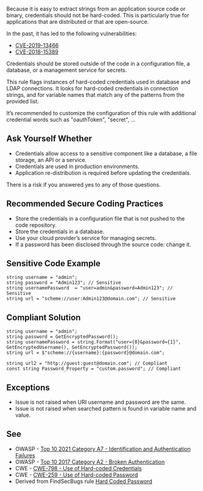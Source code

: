 Because it is easy to extract strings from an application source code or binary, credentials should not be hard-coded. This is particularly true
for applications that are distributed or that are open-source.

In the past, it has led to the following vulnerabilities:

-   [CVE-2019-13466](http://cve.mitre.org/cgi-bin/cvename.cgi?name=CVE-2019-13466)
-   [CVE-2018-15389](http://cve.mitre.org/cgi-bin/cvename.cgi?name=CVE-2018-15389)

Credentials should be stored outside of the code in a configuration file, a database, or a management service for secrets.

This rule flags instances of hard-coded credentials used in database and LDAP connections. It looks for hard-coded credentials in connection
strings, and for variable names that match any of the patterns from the provided list.

It’s recommended to customize the configuration of this rule with additional credential words such as "oauthToken", "secret", …​

## Ask Yourself Whether

-   Credentials allow access to a sensitive component like a database, a file storage, an API or a service.
-   Credentials are used in production environments.
-   Application re-distribution is required before updating the credentials.

There is a risk if you answered yes to any of those questions.

## Recommended Secure Coding Practices

-   Store the credentials in a configuration file that is not pushed to the code repository.
-   Store the credentials in a database.
-   Use your cloud provider’s service for managing secrets.
-   If a password has been disclosed through the source code: change it.

## Sensitive Code Example

    string username = "admin";
    string password = "Admin123"; // Sensitive
    string usernamePassword  = "user=admin&password=Admin123"; // Sensitive
    string url = "scheme://user:Admin123@domain.com"; // Sensitive

## Compliant Solution

    string username = "admin";
    string password = GetEncryptedPassword();
    string usernamePassword = string.Format("user={0}&password={1}", GetEncryptedUsername(), GetEncryptedPassword());
    string url = $"scheme://{username}:{password}@domain.com";
    
    string url2 = "http://guest:guest@domain.com"; // Compliant
    const string Password_Property = "custom.password"; // Compliant

## Exceptions

-   Issue is not raised when URI username and password are the same.
-   Issue is not raised when searched pattern is found in variable name and value.

## See

-   OWASP - [Top 10 2021 Category A7 - Identification and
  Authentication Failures](https://owasp.org/Top10/A07_2021-Identification_and_Authentication_Failures/)
-   OWASP - [Top 10 2017 Category A2 - Broken Authentication](https://owasp.org/www-project-top-ten/2017/A2_2017-Broken_Authentication)
-   CWE - [CWE-798 - Use of Hard-coded Credentials](https://cwe.mitre.org/data/definitions/798)
-   CWE - [CWE-259 - Use of Hard-coded Password](https://cwe.mitre.org/data/definitions/259)
-   Derived from FindSecBugs rule [Hard Coded Password](https://h3xstream.github.io/find-sec-bugs/bugs.htm#HARD_CODE_PASSWORD)